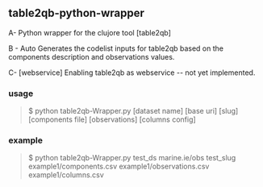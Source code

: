 
table2qb-python-wrapper
----------

A- Python wrapper for the clujore tool [table2qb]

B - Auto Generates the codelist inputs for table2qb based on the components description and observations values.

C- [webservice] Enabling table2qb as webservice -- not yet implemented.

### usage

> $ python table2qb-Wrapper.py [dataset name] [base uri] [slug] [components file] [observations] [columns config]

### example

> $ python table2qb-Wrapper.py test_ds marine.ie/obs test_slug example1/components.csv example1/observations.csv example1/columns.csv